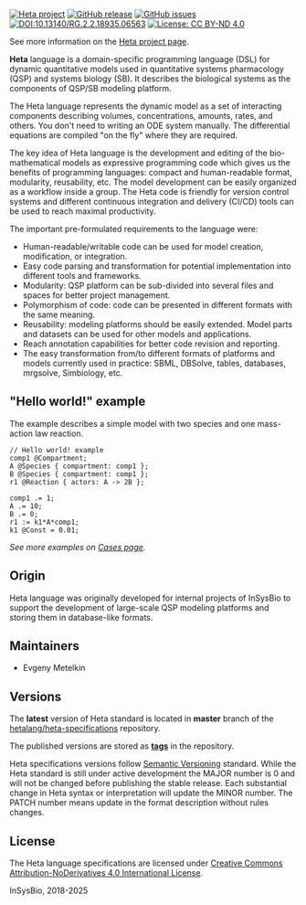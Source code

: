 [![Heta project](https://img.shields.io/badge/%CD%B1-Heta_project-blue)](https://hetalang.github.io/)
[![GitHub release](https://img.shields.io/github/release/hetalang/heta-specifications.svg)](https://github.com/hetalang/heta-specifications/releases/)
[![GitHub issues](https://img.shields.io/github/issues/hetalang/heta-specifications.svg)](https://GitHub.com/hetalang/heta-specifications/issues/)
[![DOI:10.13140/RG.2.2.18935.06563](https://zenodo.org/badge/DOI/10.13140/RG.2.2.14881.35682.svg)](https://doi.org/10.13140/RG.2.2.14881.35682)
[![License: CC BY-ND 4.0](https://img.shields.io/badge/License-CC%20BY--ND%204.0-lightgrey.svg)](http://creativecommons.org/licenses/by-nd/4.0/)

See more information on the [Heta project page](https://hetalang.github.io/).

**Heta** language is a domain-specific programming language (DSL) for dynamic quantitative models used in quantitative systems pharmacology (QSP) and systems biology (SB). It describes the biological systems as the components of QSP/SB modeling platform.

The Heta language represents the dynamic model as a set of interacting components describing volumes, concentrations, amounts, rates, and others. You don't need to writing an ODE system manually. The differential equations are compiled "on the fly" where they are required.

The key idea of Heta language is the development and editing of the bio-mathematical models as expressive programming code which gives us the benefits of programming languages: compact and human-readable format, modularity, reusability, etc. The model development can be easily organized as a workflow inside a group. The Heta code is friendly for version control systems and different continuous integration and delivery (CI/CD) tools can be used to reach maximal productivity.

The important pre-formulated requirements to the language were:

-  Human-readable/writable code can be used for model creation, modification, or integration.
-  Easy code parsing and transformation for potential implementation into different tools and frameworks.
-  Modularity: QSP platform can be sub-divided into several files and spaces for better project management.
-  Polymorphism of code: code can be presented in different formats with the same meaning.
-  Reusability: modeling platforms should be easily extended. Model parts and datasets can be used for other models and applications.
-  Reach annotation capabilities for better code revision and reporting.
-  The easy transformation from/to different formats of platforms and models currently used in practice: SBML, DBSolve, tables, databases, mrgsolve, Simbiology, etc.

## "Hello world!" example

The example describes a simple model with two species and one mass-action law reaction.

```heta
// Hello world! example
comp1 @Compartment;
A @Species { compartment: comp1 };
B @Species { compartment: comp1 };
r1 @Reaction { actors: A -> 2B };

comp1 .= 1;
A .= 10;
B .= 0;
r1 := k1*A*comp1;
k1 @Const = 0.01;
```

*See more examples on [Cases page](https://hetalang.github.io/#/specifications/cases).*

## Origin

Heta language was originally developed for internal projects of InSysBio to support the development of large-scale QSP modeling platforms and storing them in database-like formats.

## Maintainers

- Evgeny Metelkin

## Versions

The **latest** version of Heta standard is located in **master** branch of the [hetalang/heta-specifications](https://github.com/hetalang/heta-specifications) repository. 

The published versions are stored as [**tags**](https://github.com/hetalang/heta-specifications/releases) in the repository.

Heta specifications versions follow [Semantic Versioning](https://semver.org/) standard. While the Heta standard is still under active development the MAJOR number is 0 and will not be changed before publishing the stable release. Each substantial change in Heta syntax or interpretation will update the MINOR number. The PATCH number means update in the format description without rules changes.

## License
The Heta language specifications are licensed under [Creative Commons Attribution-NoDerivatives 4.0 International License](http://creativecommons.org/licenses/by-nd/4.0/).

InSysBio, 2018-2025
